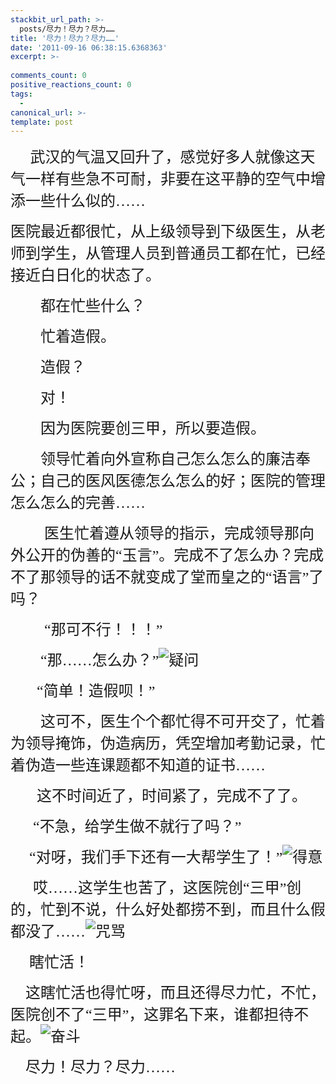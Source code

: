 ```yaml
---
stackbit_url_path: >-
  posts/尽力！尽力？尽力……
title: '尽力！尽力？尽力……'
date: '2011-09-16 06:38:15.6368363'
excerpt: >-
  
comments_count: 0
positive_reactions_count: 0
tags: 
  - 
canonical_url: >-
template: post
---
```

<p>&#160;&#160;&#160;&#160;&#160;&#160;&#160; <font size="5" face="仿宋_GB2312">武汉的气温又回升了，感觉好多人就像这天气一样有些急不可耐，非要在这平静的空气中增添一些什么似的……</font></p>  <p><font size="5" face="仿宋_GB2312">医院最近都很忙，从上级领导到下级医生，从老师到学生，从管理人员到普通员工都在忙，已经接近白日化的状态了。</font></p>  <p><font size="5" face="仿宋_GB2312">&#160;&#160;&#160;&#160;&#160;&#160;&#160; 都在忙些什么？</font></p>  <p><font size="5" face="仿宋_GB2312">&#160;&#160;&#160;&#160;&#160;&#160;&#160; 忙着造假。</font></p>  <p><font size="5" face="仿宋_GB2312">&#160;&#160;&#160;&#160;&#160;&#160;&#160; 造假？</font></p>  <p><font size="5" face="仿宋_GB2312">&#160;&#160;&#160;&#160;&#160;&#160;&#160; 对！</font></p>  <p><font size="5" face="仿宋_GB2312">&#160;&#160;&#160;&#160;&#160;&#160;&#160; 因为医院要创三甲，所以要造假。</font></p>  <p><font size="5" face="仿宋_GB2312">&#160;&#160;&#160;&#160;&#160;&#160;&#160; 领导忙着向外宣称自己怎么怎么的廉洁奉公；自己的医风医德怎么怎么的好；医院的管理怎么怎么的完善……</font></p>  <p><font size="5" face="仿宋_GB2312">&#160;&#160;&#160;&#160;&#160;&#160;&#160;&#160; 医生忙着遵从领导的指示，完成领导那向外公开的伪善的“玉言”。完成不了怎么办？完成不了那领导的话不就变成了堂而皇之的“语言”了吗？</font></p>  <p><font size="5" face="仿宋_GB2312">&#160;&#160;&#160;&#160;&#160;&#160;&#160;&#160; “那可不行！！！”</font></p>  <p><font size="5" face="仿宋_GB2312">&#160;&#160;&#160;&#160;&#160;&#160;&#160; “那……怎么办？”<img alt="疑问" src="http://cnc.qzs.qq.com/qzone/em/e132.gif" /></font></p>  <p><font size="5" face="仿宋_GB2312">&#160;&#160;&#160;&#160;&#160;&#160; “简单！造假呗！”</font></p>  <p><font size="5" face="仿宋_GB2312">&#160;&#160;&#160;&#160;&#160;&#160;&#160; 这可不，医生个个都忙得不可开交了，忙着为领导掩饰，伪造病历，凭空增加考勤记录，忙着伪造一些连课题都不知道的证书……</font></p>  <p><font size="5" face="仿宋_GB2312">&#160;&#160;&#160;&#160;&#160;&#160; 这不时间近了，时间紧了，完成不了了。</font></p>  <p><font size="5" face="仿宋_GB2312">&#160;&#160;&#160;&#160;&#160; “不急，给学生做不就行了吗？”</font></p>  <p><font size="5" face="仿宋_GB2312">&#160;&#160;&#160;&#160; “对呀，我们手下还有一大帮学生了！”<img alt="得意" src="http://cnc.qzs.qq.com/qzone/em/e104.gif" /></font></p>  <p><font size="5" face="仿宋_GB2312">&#160;&#160;&#160;&#160;&#160; 哎……这学生也苦了，这医院创“三甲”创的，忙到不说，什么好处都捞不到，而且什么假都没了……<img alt="咒骂" src="http://cnc.qzs.qq.com/qzone/em/e131.gif" /></font></p>  <p><font size="5" face="仿宋_GB2312">&#160;&#160;&#160;&#160; 瞎忙活！</font></p>  <p><font size="5" face="仿宋_GB2312">&#160;&#160;&#160; 这瞎忙活也得忙呀，而且还得尽力忙，不忙，医院创不了“三甲”，这罪名下来，谁都担待不起。<img alt="奋斗" src="http://cnc.qzs.qq.com/qzone/em/e130.gif" /></font></p>  <p><font size="5" face="仿宋_GB2312">&#160;&#160;&#160; 尽力！尽力？尽力……</font></p>